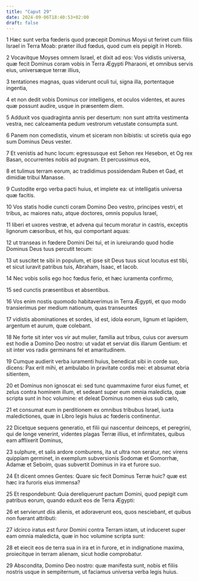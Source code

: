 ```yaml
---
title: "Caput 29"
date: 2024-09-06T18:40:53+02:00
draft: false
---
```




1 Hæc sunt verba fœderis quod præcepit Dominus Moysi ut feriret cum filiis Israel in Terra Moab: præter illud fœdus, quod cum eis pepigit in Horeb.

2 Vocavitque Moyses omnem Israel, et dixit ad eos: Vos vidistis universa, quæ fecit Dominus coram vobis in Terra Ægypti Pharaoni, et omnibus servis eius, universæque terræ illius,

3 tentationes magnas, quas viderunt oculi tui, signa illa, portentaque ingentia,

4 et non dedit vobis Dominus cor intelligens, et oculos videntes, et aures quæ possunt audire, usque in præsentem diem.

5 Adduxit vos quadraginta annis per desertum: non sunt attrita vestimenta vestra, nec calceamenta pedum vestrorum vetustate consumpta sunt.

6 Panem non comedistis, vinum et siceram non bibistis: ut sciretis quia ego sum Dominus Deus vester.

7 Et venistis ad hunc locum: egressusque est Sehon rex Hesebon, et Og rex Basan, occurrentes nobis ad pugnam. Et percussimus eos,

8 et tulimus terram eorum, ac tradidimus possidendam Ruben et Gad, et dimidiæ tribui Manasse.

9 Custodite ergo verba pacti huius, et implete ea: ut intelligatis universa quæ facitis.

10 Vos statis hodie cuncti coram Domino Deo vestro, principes vestri, et tribus, ac maiores natu, atque doctores, omnis populus Israel,

11 liberi et uxores vestræ, et advena qui tecum moratur in castris, exceptis lignorum cæsoribus, et his, qui comportant aquas:

12 ut transeas in fœdere Domini Dei tui, et in iureiurando quod hodie Dominus Deus tuus percutit tecum:

13 ut suscitet te sibi in populum, et ipse sit Deus tuus sicut locutus est tibi, et sicut iuravit patribus tuis, Abraham, Isaac, et Iacob.

14 Nec vobis solis ego hoc fœdus ferio, et hæc iuramenta confirmo,

15 sed cunctis præsentibus et absentibus.

16 Vos enim nostis quomodo habitaverimus in Terra Ægypti, et quo modo transierimus per medium nationum, quas transeuntes

17 vidistis abominationes et sordes, id est, idola eorum, lignum et lapidem, argentum et aurum, quæ colebant.

18 Ne forte sit inter vos vir aut mulier, familia aut tribus, cuius cor aversum est hodie a Domino Deo nostro: ut vadat et serviat diis illarum Gentium: et sit inter vos radix germinans fel et amaritudinem.

19 Cumque audierit verba iuramenti huius, benedicat sibi in corde suo, dicens: Pax erit mihi, et ambulabo in pravitate cordis mei: et absumat ebria sitientem,

20 et Dominus non ignoscat ei: sed tunc quammaxime furor eius fumet, et zelus contra hominem illum, et sedeant super eum omnia maledicta, quæ scripta sunt in hoc volumine: et deleat Dominus nomen eius sub cælo,

21 et consumat eum in perditionem ex omnibus tribubus Israel, iuxta maledictiones, quæ in Libro legis huius ac fœderis continentur.

22 Dicetque sequens generatio, et filii qui nascentur deinceps, et peregrini, qui de longe venerint, videntes plagas Terræ illius, et infirmitates, quibus eam afflixerit Dominus,

23 sulphure, et salis ardore comburens, ita ut ultra non seratur, nec virens quippiam germinet, in exemplum subversionis Sodomæ et Gomorrhæ, Adamæ et Seboim, quas subvertit Dominus in ira et furore suo.

24 Et dicent omnes Gentes: Quare sic fecit Dominus Terræ huic? quæ est hæc ira furoris eius immensa?

25 Et respondebunt: Quia dereliquerunt pactum Domini, quod pepigit cum patribus eorum, quando eduxit eos de Terra Ægypti:

26 et servierunt diis alienis, et adoraverunt eos, quos nesciebant, et quibus non fuerant attributi:

27 idcirco iratus est furor Domini contra Terram istam, ut induceret super eam omnia maledicta, quæ in hoc volumine scripta sunt:

28 et eiecit eos de terra sua in ira et in furore, et in indignatione maxima, proiecitque in terram alienam, sicut hodie comprobatur.

29 Abscondita, Domino Deo nostro: quæ manifesta sunt, nobis et filiis nostris usque in sempiternum, ut faciamus universa verba legis huius.

